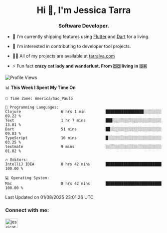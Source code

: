 <h1 align="center">Hi 👋, I'm Jessica Tarra</h1>
<h3 align="center">Software Developer.</h3>

- 🔭 I'm currently shipping features using [Flutter](https://flutter.dev/) and [Dart](https://dart.dev/) for a living.

- 🌱 I'm interested in contributing to developer tool projects.

- 👨‍💻 All of my projects are available at [tarralva.com](https://tarralva.com)

- ⚡ Fun fact **crazy cat lady and wanderlust. From 🇨🇴 living in 🇧🇷**

<!--START_SECTION:waka-->
![Profile Views](http://img.shields.io/badge/Profile%20Views-0-blue)

📊 **This Week I Spent My Time On** 

```text
🕑︎ Time Zone: America/Sao_Paulo

💬 Programming Languages: 
Clojure                  6 hrs 1 min         █████████████████░░░░░░░░   69.22 % 
Text                     1 hr 7 mins         ███░░░░░░░░░░░░░░░░░░░░░░   13.01 % 
Dart                     51 mins             ██░░░░░░░░░░░░░░░░░░░░░░░   09.83 % 
TypeScript               16 mins             █░░░░░░░░░░░░░░░░░░░░░░░░   03.25 % 
textmate                 9 mins              ░░░░░░░░░░░░░░░░░░░░░░░░░   01.82 % 

🔥 Editors: 
IntelliJ IDEA            8 hrs 42 mins       █████████████████████████   100.00 % 

💻 Operating System: 
Mac                      8 hrs 42 mins       █████████████████████████   100.00 % 
```


 Last Updated on 01/08/2025 23:01:26 UTC
<!--END_SECTION:waka-->

<h3 align="left">Connect with me:</h3>
<p align="left">
<a href="https://linkedin.com/in/jessicatarra" target="blank"><img align="center" src="https://raw.githubusercontent.com/rahuldkjain/github-profile-readme-generator/master/src/images/icons/Social/linked-in-alt.svg" alt="jessicatarra" height="30" width="40" /></a>
</p><br/>
